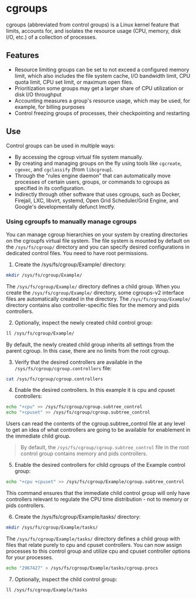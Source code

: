 # cgroups

cgroups (abbreviated from control groups) is a Linux kernel feature that limits, accounts for, and isolates the resource usage (CPU, memory, disk I/O, etc.) of a collection of processes.

## Features

- Resource limiting
  groups can be set to not exceed a configured memory limit, which also includes the file system cache, I/O bandwidth limit, CPU quota limit, CPU set limit, or maximum open files.
- Prioritization
  some groups may get a larger share of CPU utilization or disk I/O throughput
- Accounting
  measures a group's resource usage, which may be used, for example, for billing purposes
- Control
  freezing groups of processes, their checkpointing and restarting

## Use

Control groups can be used in multiple ways:

- By accessing the cgroup virtual file system manually.
- By creating and managing groups on the fly using tools like `cgcreate`, `cgexec`, and `cgclassify` (from `libcgroup`).
- Through the "rules engine daemon" that can automatically move processes of certain users, groups, or commands to cgroups as specified in its configuration.
- Indirectly through other software that uses cgroups, such as Docker, Firejail, LXC, libvirt, systemd, Open Grid Scheduler/Grid Engine, and Google's developmentally defunct lmctfy.

### Using cgroupfs to manually manage cgroups

You can manage cgroup hierarchies on your system by creating directories on the cgroupfs virtual file system. The file system is mounted by default on the `/sys/fs/cgroup/` directory and you can specify desired configurations in dedicated control files. You need to have root permissions.

1. Create the /sys/fs/cgroup/Example/ directory:

```bash
mkdir /sys/fs/cgroup/Example/
```

The `/sys/fs/cgroup/Example/` directory defines a child group. When you create the `/sys/fs/cgroup/Example/` directory, some cgroups-v2 interface files are automatically created in the directory. The `/sys/fs/cgroup/Example/` directory contains also controller-specific files for the memory and pids controllers.

2. Optionally, inspect the newly created child control group:

```bash
ll /sys/fs/cgroup/Example/
```

By default, the newly created child group inherits all settings from the parent cgroup. In this case, there are no limits from the root cgroup.

3. Verify that the desired controllers are available in the `/sys/fs/cgroup/cgroup.controllers` file:

```bash
cat /sys/fs/cgroup/cgroup.controllers
```

4. Enable the desired controllers. In this example it is cpu and cpuset controllers:

```bash
echo "+cpu" >> /sys/fs/cgroup/cgroup.subtree_control
echo "+cpuset" >> /sys/fs/cgroup/cgroup.subtree_control
```

Users can read the contents of the cgroup.subtree_control file at any level to get an idea of what controllers are going to be available for enablement in the immediate child group.

> By default, the `/sys/fs/cgroup/cgroup.subtree_control` file in the root control group contains memory and pids controllers.

5. Enable the desired controllers for child cgroups of the Example control group:

```bash
echo "+cpu +cpuset" >> /sys/fs/cgroup/Example/cgroup.subtree_control
```

This command ensures that the immediate child control group will only have controllers relevant to regulate the CPU time distribution - not to memory or pids controllers.

6. Create the /sys/fs/cgroup/Example/tasks/ directory:

```bash
mkdir /sys/fs/cgroup/Example/tasks/
```

The `/sys/fs/cgroup/Example/tasks/` directory defines a child group with files that relate purely to cpu and cpuset controllers. You can now assign processes to this control group and utilize cpu and cpuset controller options for your processes.

```bash
echo "2967427" > /sys/fs/cgroup/Example/tasks/cgroup.procs
```

7. Optionally, inspect the child control group:

```bash
ll /sys/fs/cgroup/Example/tasks
```
